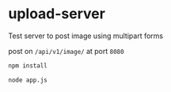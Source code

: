 # upload-server

Test server to post image using multipart forms

post on `/api/v1/image/` at port `8080`

```bash
npm install
```

```bash
node app.js
```
